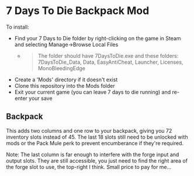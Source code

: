 # 7 Days To Die Backpack Mod

To install:

* Find your 7 Days to Die folder by right-clicking on the game in Steam and selecting Manage->Browse Local Files
  * > The folder should have 7DaysToDie.exe and these folders: 7DaysToDie_Data, Data, EasyAntiCheat, Launcher, Licenses, MonoBleedingEdge
* Create a 'Mods' directory if it doesn't exist
* Clone this repository into the Mods folder
* Exit your current game (you can leave 7 days to die running) and re-enter your save

## Backpack

This adds two columns and one row to your backpack, giving you 72 inventory slots instead of 45.  The last 18 slots still need to be unlocked with mods or the Pack Mule perk to prevent encumberance if they're required.

Note: The last column is far enough to interfere with the forge input and output slots.  They are still accessible, you just need to find
the right area of the forge slot to use, the top-right I think.  Small price to pay for me...